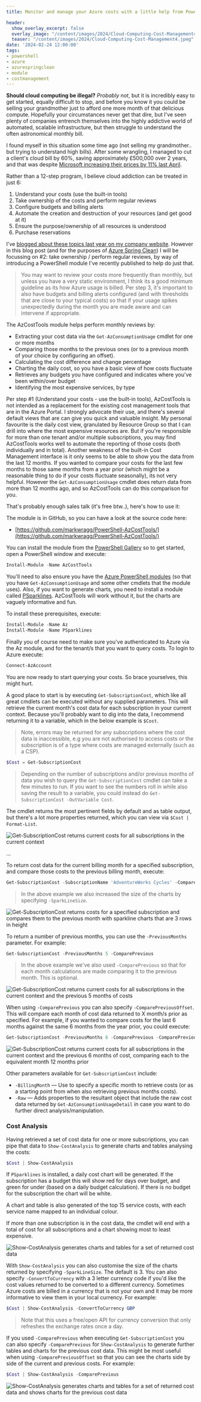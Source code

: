```yaml
---
title: Monitor and manage your Azure costs with a little help from PowerShell

header:
  show_overlay_excerpt: false
  overlay_image: "/content/images/2024/Cloud-Computing-Cost-Management4.jpeg"
  teaser: "/content/images/2024/Cloud-Computing-Cost-Management4.jpeg"
date: '2024-02-24 12:00:00'
tags:
- powershell
- azure
- azurespringclean
- module
- costmanagement
---
```


**Should cloud computing be illegal?** _Probably not_, but it is incredibly easy to get started, equally difficult to stop, and before you know it you could be selling your grandmother just to afford one more month of that delicious compute. Hopefully your circumstances never get that dire, but I've seen plenty of companies entrench themselves into the highly addictive world of automated, scalable infrastructure, but then struggle to understand the often astronomical monthly bill.

I found myself in this situation some time ago (not selling my grandmother.. but trying to understand high bills). After some wrangling, I managed to cut a client's cloud bill by 60%, saving approximately £500,000 over 2 years, and that was despite [Microsoft increasing their prices by 11% last April](https://news.microsoft.com/europe/2023/01/05/consistent-global-pricing-for-the-microsoft-cloud/). 

Rather than a 12-step program, I believe cloud addiction can be treated in just 6:

1. Understand your costs (use the built-in tools)
2. Take ownership of the costs and perform regular reviews
3. Configure budgets and billing alerts
4. Automate the creation and destruction of your resources (and get good at it)
5. Ensure the purpose/ownership of all resources is understood
6. Purchase reservations

I've [blogged about these topics last year on my company website](https://mpfe.uk/blog/2023-03-31-azure-cost-management/). However in this blog post (and for the purposes of [Azure Spring Clean](https://www.azurespringclean.com/)) I will be focussing on #2: take ownership / perform regular reviews, by way of introducing a PowerShell module I've recently published to help do just that.

> You may want to review your costs more frequently than monthly, but unless you have a very static environment, I think its a good minimum guideline as its how Azure usage is billed. Per step 3, it's important to also have budgets and billing alerts configured (and with thresholds that are close to your typical costs) so that if your usage spikes unexpectedly during the month you are made aware and can intervene if appropriate.

The AzCostTools module helps perform monthly reviews by:

- Extracting your cost data via the `Get-AzConsumptionUsage` cmdlet for one or more months
- Comparing those months to the previous ones (or to a previous month of your choice by configuring an offset).
- Calculating the cost difference and change percentage
- Charting the daily cost, so you have a basic view of how costs fluctuate
- Retrieves any budgets you have configured and indicates where you've been within/over budget
- Identifying the most expensive services, by type

Per step #1 (Understand your costs - use the built-in tools), AzCostTools is not intended as a replacement for the existing cost management tools that are in the Azure Portal. I strongly advocate their use, and there's several default views that are can give you quick and valuable insight. My personal favourite is the daily cost view, granulated by Resource Group so that I can drill into where the most expensive resources are. But if you're responsible for more than one tenant and/or multiple subscriptions, you may find AzCostTools works well to automate the reporting of those costs (both individually and in total). Another weakness of the built-in Cost Management interface is it only seems to be able to show you the data from the last 12 months. If you wanted to compare your costs for the last few months to those same months from a year prior (which might be a reasonable thing to do if your costs fluctuate seasonally), its not very helpful. However the `Get-AzConsumptionUsage` cmdlet does return data from more than 12 months ago, and so AzCostTools can do this comparison for you.

That's probably enough sales talk (it's free btw..), here's how to use it:

The module is in GitHub, so you can have a look at the source code here:

- [https://github.com/markwragg/PowerShell-AzCostTools/](https://github.com/markwragg/PowerShell-AzCostTools/)

You can install the module from the [PowerShell Gallery](https://www.powershellgallery.com/packages/AzCostTools/) so to get started, open a PowerShell window and execute:

```powershell
Install-Module -Name AzCostTools
```

You'll need to also ensure you have the [Azure PowerShell modules](https://learn.microsoft.com/en-us/powershell/azure/install-azure-powershell?view=azps-11.3.0) (so that you have `Get-AzConsumptionUsage` and some other cmdlets that the module uses). Also, if you want to generate charts, you need to install a module called [PSparklines](https://github.com/endowdly/PSparklines). AzCostTools will work without it, but the charts are vaguely informative and fun.

To install these prerequisites, execute:

```powershell
Install-Module -Name Az
Install-Module -Name PSparklines
```

Finally you of course need to make sure you've authenticated to Azure via the Az module, and for the tenant/s that you want to query costs. To login to Azure execute:

```powershell
Connect-AzAccount
```

You are now ready to start querying your costs. So brace yourselves, this might hurt.

A good place to start is by executing `Get-SubscriptionCost`, which like all great cmdlets can be executed without any supplied parameters. This will retrieve the current month's cost data for each subscription in your current context. Because you'll probably want to dig into the data, I recommend returning it to a variable, which in the below example is `$Cost`.

> Note, errors may be returned for any subscriptions where the cost data is inaccessible, e.g you are not authorised to access costs or the subscription is of a type where costs are managed externally (such as a CSP).

```powershell
$Cost = Get-SubscriptionCost
```

> Depending on the number of subscriptions and/or previous months of data you wish to query the `Get-SubscriptionCost` cmdlet can take a few minutes to run.
> If you want to see the numbers roll in while also saving the result to a variable, you could instead do `Get-SubscriptionCost -OutVariable Cost`.

The cmdlet returns the most pertinent fields by default and as table output, but there's a lot more properties returned, which you can view via `$Cost | Format-List`.

![Get-SubscriptionCost returns current costs for all subscriptions in the current context](/content/images/2024/Get-SubscriptionCost.png)

...

To return cost data for the current billing month for a specified subscription, and compare those costs to the previous billing month, execute:

```powershell
Get-SubscriptionCost -SubscriptionName 'AdventureWorks Cycles' -ComparePrevious -SparkLineSize 3
```
> In the above example we also increased the size of the charts by specifying `-SparkLineSize`.

![Get-SubscriptionCost returns costs for a specified subscription and compares them to the previous month with sparkline charts that are 3 rows in height](/content/images/2024/Get-SubscriptionCost-ComparePrev.png)

To return a number of previous months, you can use the `-PreviousMonths` parameter. For example:

```powershell
Get-SubscriptionCost -PreviousMonths 5 -ComparePrevious
```

> In the above example we've also used `-ComparePrevious` so that for each month calculations are made comparing it to the previous month. This is optional.

![Get-SubscriptionCost returns current costs for all subscriptions in the current context and the previous 5 months of costs](/content/images/2024/Cost-MultipleSubscription-PrevMonths-ComparePrev.png)

When using `-ComparePrevious` you can also specify `-ComparePreviousOffset`. This will compare each month of cost data returned to X month/s prior as specified.
For example, if you wanted to compare costs for the last 6 months against the same 6 months from the year prior, you could execute:

```powershell
Get-SubscriptionCost -PreviousMonths 6 -ComparePrevious -ComparePreviousOffset 12
```
![Get-SubscriptionCost returns current costs for all subscriptions in the current context and the previous 6 months of cost, comparing each to the equivalent month 12 months prior](/content/images/2024/Cost-MultipleSubscription-PrevMonths-ComparePrev-Offset12.png)

Other parameters available for `Get-SubscriptionCost` include:

* `-BillingMonth` — Use to specify a specific month to retrieve costs (or as a starting point from when also retrieving previous months costs).
* `-Raw` — Adds properties to the resultant object that include the raw cost data returned by `Get-AzConsumptionUsageDetail` in case you want to do further direct analysis/manipulation.

### Cost Analysis

Having retrieved a set of cost data for one or more subscriptions, you can pipe that data to `Show-CostAnalysis` to generate charts and tables analysing the costs:

```powershell
$Cost | Show-CostAnalysis
```

If `PSparklines` is installed, a daily cost chart will be generated. If the subscription has a budget this will show red for days over budget, and green for under (based on a daily budget calculation).
If there is no budget for the subscription the chart will be white.

A chart and table is also generated of the top 15 service costs, with each service name mapped to an individual colour.

If more than one subscription is in the cost data, the cmdlet will end with a total of cost for all subscriptions and a chart showing most to least expensive.

![Show-CostAnalysis generates charts and tables for a set of returned cost data](/content/images/2024/Show-CostAnalysis.gif)

With `Show-CostAnalysis` you can also customise the size of the charts returned by specifying `-SparkLineSize`. The default is 3.
You can also specify `-ConvertToCurrency` with a 3 letter currency code if you'd like the cost values returned to be converted to a different currency. 
Sometimes Azure costs are billed in a currency that is not your own and it may be more informative to view them in your local currency. For example:

```powershell
$Cost | Show-CostAnalysis -ConvertToCurrency GBP
```

> Note that this uses a free/open API for currency conversion that only refreshes the exchange rates once a day.

If you used `-ComparePrevious` when executing `Get-SubscriptionCost` you can also specify `-ComparePrevious` for `Show-CostAnalysis` to generate further tables and charts for the previous cost data. This might be most useful when using `-ComparePreviousOffset` so that you can see the charts side by side of the current and previous costs. For example:

```powershell
$Cost | Show-CostAnalysis -ComparePrevious
```
![Show-CostAnalysis generates charts and tables for a set of returned cost data and shows charts for the previous cost data](/content/images/2024/Show-CostAnalysis-ComparePrev.png)
